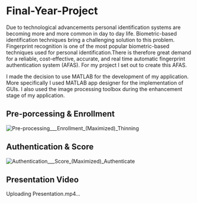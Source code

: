 # Final-Year-Project

Due to technological advancements personal identification systems are becoming more and more common in day to day life. Biometric-based identification techniques bring a 
challenging solution to this problem. Fingerprint recognition is one of the most popular biometric-based techniques used for personal identification.There is therefore 
great demand for a reliable, cost-effective, accurate, and real time automatic fingerprint authentication system (AFAS). For my project I set out to
create this AFAS.

I made the decision to use MATLAB for the development of my application. More specifically I used MATLAB app designer for the implementation of GUIs. I also used the 
image processing toolbox during the enhancement stage of my application.

## Pre-porcessing & Enrollment
![Pre-processing___Enrollment_(Maximized)_Thinning](https://user-images.githubusercontent.com/66877247/183200668-f12772f6-294b-466f-a741-556ebe6c1a5a.png)

## Authentication & Score
![Authentication___Score_(Maximized)_Authenticate](https://user-images.githubusercontent.com/66877247/183200736-515767e5-718d-4d15-8856-17fc0878c029.png)

## Presentation Video
Uploading Presentation.mp4…

